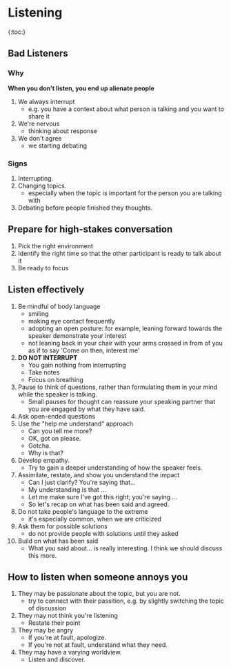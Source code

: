 # Listening

{:toc:}

## Bad Listeners

### Why
**When you don't listen, you end up alienate people**

1. We always interrupt
    * e.g. you have a context about what person is talking and you want to share it
1. We're nervous
    * thinking about response
1. We don't agree
    * we starting debating


### Signs
1. Interrupting.
1. Changing topics.
    * especially when the topic is important for the person you are talking with
1. Debating before people finished they thoughts.


## Prepare for high-stakes conversation
1. Pick the right environment
1. Identify the right time so that the other participant is ready to talk about it
1. Be ready to focus


## Listen effectively
1. Be mindful of body language
    * smiling
    * making eye contact frequently
    * adopting an open posture: for example, leaning forward towards the speaker demonstrate your interest
    * not leaning back in your chair with your arms crossed in from of you as if to say 'Come on then, interest me'
1. **DO NOT INTERRUPT**
    * You gain nothing from interrupting
    * Take notes
    * Focus on breathing
1. Pause to think of questions, rather than formulating them in your mind while the speaker is talking.
    * Small pauses for thought can reassure your speaking partner that you are engaged by what they have said.
1. Ask open-ended questions
1. Use the "help me understand" approach
    * Can you tell me more?
    * OK, got on please.
    * Gotcha.
    * Why is that?
1. Develop empathy.
    * Try to gain a deeper understanding of how the speaker feels.
1. Assimilate, restate, and show you understand the impact
    * Can I just clarify? You're saying that...
    * My understanding is that ...
    * Let me make sure I've got this right; you're saying ...
    * So let's recap on what has been said and agreed.
1. Do not take people's language to the extreme
    * it's especially common, when we are criticized
1. Ask them for possible solutions
    * do not provide people with solutions until they asked
1. Build on what has been said
    * What you said about... is really interesting. I think we should discuss this more.



## How to listen when someone annoys you
1. They may be passionate about the topic, but you are not.
    * try to connect with their passition, e.g. by slightly switching the topic of discussion
1. They may not think you're listening
    * Restate their point
1. They may be angry
    * If you're at fault, apologize.
    * If you're not at fault, understand what they need.
1. They may have a varying worldview.
    * Listen and discover.

